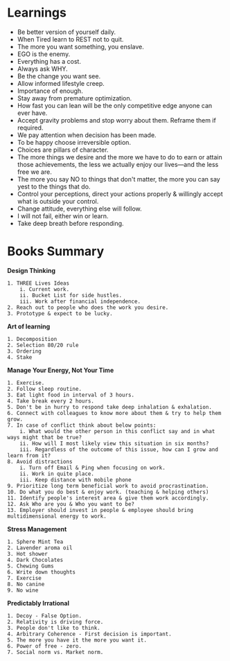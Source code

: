 # Learnings

* Be better version of yourself daily.
* When Tired learn to REST not to quit.
* The more you want something, you enslave.
* EGO is the enemy.
* Everything has a cost.
* Always ask WHY.
* Be the change you want see.
* Allow informed lifestyle creep.
* Importance of enough.
* Stay away from premature optimization.
* How fast you can lean will be the only competitive edge anyone can ever have.
* Accept gravity problems and stop worry about them. Reframe them if required.
* We pay attention when decision has been made.
* To be happy choose irreversible option.
* Choices are pillars of character.
* The more things we desire and the more we have to do to earn or attain those achievements, the less we actually enjoy our lives—and the less free we are.
* The more you say NO to things that don't matter, the more you can say yest to the things that do.
* Control your perceptions, direct your actions properly & willingly accept what is outside your control.
* Change attitude, everything else will follow.
* I will not fail, either win or learn.
* Take deep breath before responding.

# Books Summary

**Design Thinking**

    1. THREE Lives Ideas
        i. Current work.
        ii. Bucket List for side hustles.
        iii. Work after financial independence.
    2. Reach out to people who does the work you desire.
    3. Prototype & expect to be lucky.

**Art of learning**

    1. Decomposition
    2. Selection 80/20 rule
    3. Ordering
    4. Stake

**Manage Your Energy, Not Your Time**

    1. Exercise.
    2. Follow sleep routine.
    3. Eat light food in interval of 3 hours.
    4. Take break every 2 hours.
    5. Don't be in hurry to respond take deep inhalation & exhalation.
    6. Connect with colleagues to know more about them & try to help them grow.
    7. In case of conflict think about below points:
        i. What would the other person in this conflict say and in what ways might that be true?
        ii. How will I most likely view this situation in six months?   
        iii. Regardless of the outcome of this issue, how can I grow and learn from it?
    8. Avoid distractions
        i. Turn off Email & Ping when focusing on work.
        ii. Work in quite place.
        iii. Keep distance with mobile phone
    9. Prioritize long term beneficial work to avoid procrastination.
    10. Do what you do best & enjoy work. (teaching & helping others)
    11. Identify people's interest area & give them work accordingly.
    12. Ask Who are you & Who you want to be?
    13. Employer should invest in people & employee should bring multidimensional energy to work.

**Stress Management**
    
    1. Sphere Mint Tea 
    2. Lavender aroma oil
    3. Hot shower 
    4. Dark Chocolates
    5. Chewing Gums
    6. Write down thoughts
    7. Exercise  
    8. No canine
    9. No wine 

**Predictably Irrational**

    1. Decoy - False Option.
    2. Relativity is driving force.
    3. People don't like to think.
    4. Arbitrary Coherence - First decision is important.
    5. The more you have it the more you want it.
    6. Power of free - zero.
    7. Social norm vs. Market norm.
